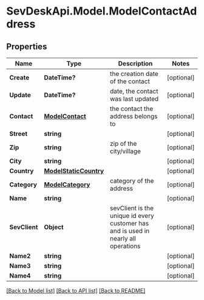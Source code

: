 # SevDeskApi.Model.ModelContactAddress
## Properties

Name | Type | Description | Notes
------------ | ------------- | ------------- | -------------
**Create** | **DateTime?** | the creation date of the contact | [optional] 
**Update** | **DateTime?** | date, the contact was last updated | [optional] 
**Contact** | [**ModelContact**](ModelContact.md) | the contact the address belongs to | [optional] 
**Street** | **string** |  | [optional] 
**Zip** | **string** | zip of the city/village | [optional] 
**City** | **string** |  | [optional] 
**Country** | [**ModelStaticCountry**](ModelStaticCountry.md) |  | [optional] 
**Category** | [**ModelCategory**](ModelCategory.md) | category of the address | [optional] 
**Name** | **string** |  | [optional] 
**SevClient** | **Object** | sevClient is the unique id every customer has and is used in nearly all operations | [optional] 
**Name2** | **string** |  | [optional] 
**Name3** | **string** |  | [optional] 
**Name4** | **string** |  | [optional] 

[[Back to Model list]](../README.md#documentation-for-models) [[Back to API list]](../README.md#documentation-for-api-endpoints) [[Back to README]](../README.md)

